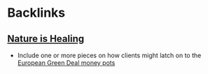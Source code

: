 
# Backlinks
## [Nature is Healing](<Nature is Healing.md>)
- Include one or more pieces on how clients might latch on to the [European Green Deal ](<European Green Deal .md>)[money pots](<money pots.md>)


